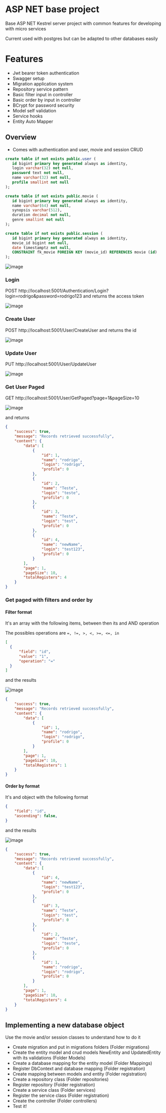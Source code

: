 # ASP NET base project
Base ASP NET Kestrel server project with common features for developing with micro services

Current used with postgres but can be adapted to other databases easily

# Features
- Jwt bearer token authentication
- Swagger setup
- Migration application system
- Repository service pattern
- Basic filter input in controller
- Basic order by input in controller
- BCrypt for password security
- Model self validation
- Service hooks
- Entity Auto Mapper

## Overview

 - Comes with authentication and user, movie and session CRUD
 
 ```sql
 create table if not exists public.user (
	id bigint primary key generated always as identity,
	login varchar(32) not null,
	password text not null,
	name varchar(32) not null,
	profile smallint not null
);

create table if not exists public.movie (
	id bigint primary key generated always as identity,
	name varchar(64) not null,
	synopsis varchar(512),
	duration decimal not null,
	genre smallint not null
);

create table if not exists public.session (
	id bigint primary key generated always as identity,
	movie_id bigint not null,
	date timestamptz not null,
	CONSTRAINT fk_movie FOREIGN KEY (movie_id) REFERENCES movie (id)
);
 ```

![image](https://github.com/RodrigoPAml/ASP-NET-Base-project/assets/41243039/38120351-d917-427d-b837-fda5f033824d)

### Login

POST http://localhost:5001/Authentication/Login?login=rodrigo&password=rodrigo123 and returns the access token

![image](https://github.com/RodrigoPAml/ASP-NET-Base-project/assets/41243039/f6d1239c-a623-4ecb-8e79-dd85c77d8a63)

### Create User

POST http://localhost:5001/User/CreateUser and returns the id

![image](https://github.com/RodrigoPAml/ASP-NET-Base-project/assets/41243039/d39fb0e7-9b6d-424b-90b1-92ba3a705202)

### Update User

PUT http://localhost:5001/User/UpdateUser

![image](https://github.com/RodrigoPAml/ASP-NET-Base-project/assets/41243039/2a08c833-6ab0-48fe-9a9e-34a23c74c65f)

### Get User Paged

GET http://localhost:5001/User/GetPaged?page=1&pageSize=10

![image](https://github.com/RodrigoPAml/ASP-NET-Base-project/assets/41243039/f50429e7-44be-4547-b468-0ac27c3ec7b7)

and returns

```JSON
{
    "success": true,
    "message": "Records retrieved successfully",
    "content": {
        "data": [
            {
                "id": 1,
                "name": "rodrigo",
                "login": "rodrigo",
                "profile": 0
            },
            {
                "id": 2,
                "name": "Teste",
                "login": "teste",
                "profile": 0
            },
            {
                "id": 3,
                "name": "Teste",
                "login": "test",
                "profile": 0
            },
            {
                "id": 4,
                "name": "newName",
                "login": "test123",
                "profile": 0
            }
        ],
        "page": 1,
        "pageSize": 10,
        "totalRegisters": 4
    }
}
```

### Get paged with filters and order by

#### Filter format

It's an array with the following items, between then its and AND operation

The possibles operations are ```=, !=, >, <, >=, <=, in```

```JSON
[
  {
      "field": "id",
      "value": "1",
      "operation": "="
  }
]
```

and the results

![image](https://github.com/RodrigoPAml/ASP-NET-Base-project/assets/41243039/56331754-43e3-400a-84a8-6508ae5305e6)

```JSON
{
    "success": true,
    "message": "Records retrieved successfully",
    "content": {
        "data": [
            {
                "id": 1,
                "name": "rodrigo",
                "login": "rodrigo",
                "profile": 0
            }
        ],
        "page": 1,
        "pageSize": 10,
        "totalRegisters": 1
    }
}
```

#### Order by format

It's and object with the following format

```JSON
{
    "field": "id",
    "ascending": false,
}
```

and the results

![image](https://github.com/RodrigoPAml/ASP-NET-Base-project/assets/41243039/59c71d34-6292-41e6-9824-aab3c7db4b35)

```JSON
{
    "success": true,
    "message": "Records retrieved successfully",
    "content": {
        "data": [
            {
                "id": 4,
                "name": "newName",
                "login": "test123",
                "profile": 0
            },
            {
                "id": 3,
                "name": "Teste",
                "login": "test",
                "profile": 0
            },
            {
                "id": 2,
                "name": "Teste",
                "login": "teste",
                "profile": 0
            },
            {
                "id": 1,
                "name": "rodrigo",
                "login": "rodrigo",
                "profile": 0
            }
        ],
        "page": 1,
        "pageSize": 10,
        "totalRegisters": 4
    }
}
```

## Implementing a new database object

Use the movie and/or session classes to understand how to do it

- Create migration and put in migrations folders (Folder migrations)
- Create the entity model and crud models NewEntity and UpdatedEntity with its validations (Folder Models)
- Create a database mapping for the entity model (Folder Mappings)
- Register DbContext and database mapping (Folder registration)
- Create mapping between models and entity (Folder registration)
- Create a repository class (Folder repositories)
- Register repository (Folder registration)
- Create a service class (Folder services)
- Register the service class (Folder registration)
- Create the controller (Folder controllers)
- Test it!


